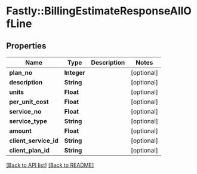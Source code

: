 # Fastly::BillingEstimateResponseAllOfLine

## Properties

| Name | Type | Description | Notes |
| ---- | ---- | ----------- | ----- |
| **plan_no** | **Integer** |  | [optional] |
| **description** | **String** |  | [optional] |
| **units** | **Float** |  | [optional] |
| **per_unit_cost** | **Float** |  | [optional] |
| **service_no** | **Float** |  | [optional] |
| **service_type** | **String** |  | [optional] |
| **amount** | **Float** |  | [optional] |
| **client_service_id** | **String** |  | [optional] |
| **client_plan_id** | **String** |  | [optional] |

[[Back to API list]](../../README.md#endpoints) [[Back to README]](../../README.md)

